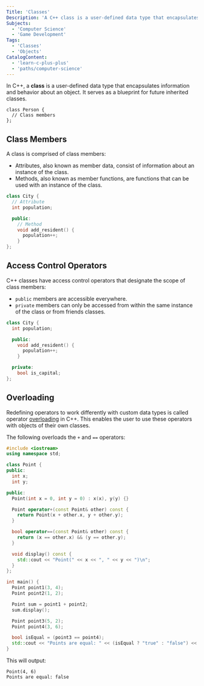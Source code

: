 ```yaml
---
Title: 'Classes'
Description: 'A C++ class is a user-defined data type that encapsulates information and behavior about an object. It serves as a blueprint for future inherited classes. A class is comprised of class members which includes attributes and methods.'
Subjects:
  - 'Computer Science'
  - 'Game Development'
Tags:
  - 'Classes'
  - 'Objects'
CatalogContent:
  - 'learn-c-plus-plus'
  - 'paths/computer-science'
---
```


In C++, a **class** is a user-defined data type that encapsulates information and behavior about an object. It serves as a blueprint for future inherited classes.

```pseudo
class Person {
  // Class members
};
```

## Class Members

A class is comprised of class members:

- Attributes, also known as member data, consist of information about an instance of the class.
- Methods, also known as member functions, are functions that can be used with an instance of the class.

```cpp
class City {
  // Attribute
  int population;

  public:
    // Method
    void add_resident() {
      population++;
    }
};
```

## Access Control Operators

C++ classes have access control operators that designate the scope of class members:

- `public` members are accessible everywhere.
- `private` members can only be accessed from within the same instance of the class or from friends classes.

```cpp
class City {
  int population;

  public:
    void add_resident() {
      population++;
    }

  private:
    bool is_capital;
};
```

## Overloading

Redefining operators to work differently with custom data types is called operator [overloading](https://www.codecademy.com/resources/docs/cpp/overloading) in C++. This enables the user to use these operators with objects of their own classes.

The following overloads the `+` and `==` operators:

```cpp
#include <iostream>
using namespace std;

class Point {
public:
  int x;
  int y;

public:
  Point(int x = 0, int y = 0) : x(x), y(y) {}

  Point operator+(const Point& other) const {
    return Point(x + other.x, y + other.y);
  }

  bool operator==(const Point& other) const {
    return (x == other.x) && (y == other.y);
  }

  void display() const {
    std::cout << "Point(" << x << ", " << y << ")\n";
  }
};

int main() {
  Point point1(3, 4);
  Point point2(1, 2);

  Point sum = point1 + point2;
  sum.display();

  Point point3(5, 2);
  Point point4(3, 6);

  bool isEqual = (point3 == point4);
  std::cout << "Points are equal: " << (isEqual ? "true" : "false") << "\n";
}
```

This will output:

```shell
Point(4, 6)
Points are equal: false
```
